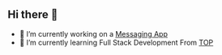 ## Hi there 👋

- 🔭 I’m currently working on a [Messaging App](https://github.com/amardeeep/messagingApp)
- 🌱 I’m currently learning Full Stack Development From [TOP](https://www.theodinproject.com/dashboard)
<!--
**amardeeep/amardeeep** is a ✨ _special_ ✨ repository because its `README.md` (this file) appears on your GitHub profile.

Here are some ideas to get you started:

- 🔭 I’m currently working on ...
- 🌱 I’m currently learning ...
- 👯 I’m looking to collaborate on ...
- 🤔 I’m looking for help with ...
- 💬 Ask me about ...
- 📫 How to reach me: ...
- 😄 Pronouns: ...
- ⚡ Fun fact: ...
-->
